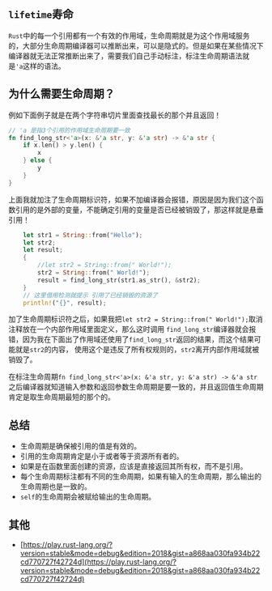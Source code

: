 ## `lifetime`寿命
`Rust`中的每一个引用都有一个有效的作用域，生命周期就是为这个作用域服务的，大部分生命周期编译器可以推断出来，可以是隐式的。但是如果在某些情况下编译器就无法正常推断出来了，需要我们自己手动标注，标注生命周期语法就是`'a`这样的语法。

## 为什么需要生命周期？

例如下面例子就是在两个字符串切片里面查找最长的那个并且返回！

```rust linenums='1'
// 'a 是指3个引用的作用域生命周期要一致
fn find_long_str<'a>(x: &'a str, y: &'a str) -> &'a str {
    if x.len() > y.len() {
        x
    } else {
        y
    }
}
```
上面我就加注了生命周期标识符，如果不加编译器会报错，原因是因为我们这个函数引用的是外部的变量，不能确定引用的变量是否已经被销毁了，那这样就是悬垂引用！

```rust linenums='1'
    let str1 = String::from("Hello");
    let str2;
    let result;
    {
        //let str2 = String::from(" World!");
        str2 = String::from(" World!");
        result = find_long_str(str1.as_str(), &str2);
    }
    // 这里借用检测就提示 引用了已经销毁的资源了
    println!("{}", result);
```

加了生命周期标识符之后，如果我把`let str2 = String::from(" World!");`取消注释放在一个内部作用域里面定义，那么这时调用
`find_long_str`编译器就会报错，因为我在下面出了作用域还使用了`find_long_str`返回的结果，而这个结果可能就是`str2`的内容，
使用这个是违反了所有权规则的，`str2`离开内部作用域就被销毁了。

在标注生命周期`fn find_long_str<'a>(x: &'a str, y: &'a str) -> &'a str`之后编译器就知道输入参数和返回参数生命周期是要一致的，并且返回值生命周期肯定是取生命周期最短的那个的。

## 总结
- 生命周期是确保被引用的值是有效的。
- 引用的生命周期肯定是小于或者等于资源所有者的。
- 如果是在函数里面创建的资源，应该是直接返回其所有权，而不是引用。
- 每个生命周期标注都有不同的生命周期，如果有输入的生命周期，那么输出的生命周期也是一致的。
- `self`的生命周期会被赋给输出的生命周期。

## 其他
- [https://play.rust-lang.org/?version=stable&mode=debug&edition=2018&gist=a868aa030fa934b22cd770727f42724d](https://play.rust-lang.org/?version=stable&mode=debug&edition=2018&gist=a868aa030fa934b22cd770727f42724d)